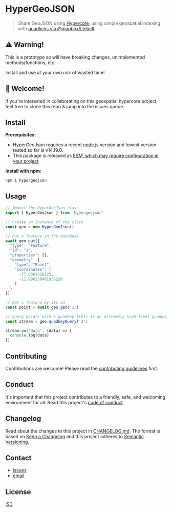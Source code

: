 # HyperGeoJSON

> Share GeoJSON using [Hypercore](https://github.com/hypercore-protocol), using simple geospatial indexing with [quadkeys via @mapbox/tilebelt](https://github.com/mapbox/tilebelt)

## ⚠️ Warning!

This is a prototype so will have breaking changes, unimplemented methods/functions, etc.

Install and use at your own risk of wasted time!

## 👋 Welcome!

If you're interested in collaborating on this geospatial hypercore project, feel free to clone this repo & jump into the issues queue.

## Install

**Prerequisites:**

- HyperGeoJson requires a recent [node.js](https://nodejs.org) version and lowest version tested so far is v14.19.0.
- This package is released as [ESM, which may require configuration in your project](https://gist.github.com/sindresorhus/a39789f98801d908bbc7ff3ecc99d99c)

**Install with npm:**

```
npm i hypergeojson
```

## Usage

```js
// Import the HyperGeoJson class
import { HyperGeoJson } from 'hypergeojson'

// Create an instance of the class
const geo = new HyperGeoJson()

// Put a feature in the database
await geo.put({
  "type": "Feature",
  "id": "1",
  "properties": {},
  "geometry": {
    "type": "Point",
    "coordinates": [
      -77.0361328125,
      -11.996338401936226
    ]
  }
})

// Get a feature by its id
const point = await geo.get('1')

// Query points with a quadkey (this is an extremely high-level quadkey)
const stream = geo.quadkeyQuery('2')

stream.on('data', (data) => {
  console.log(data)
})
```

## Contributing

Contributions are welcome! Please read the [contributing guidelines](CONTRIBUTING.md) first.

## Conduct

It's important that this project contributes to a friendly, safe, and welcoming environment for all. Read this project's [code of conduct](CODE_OF_CONDUCT.md)

## Changelog

Read about the changes to this project in [CHANGELOG.md](CHANGELOG.md). The format is based on [Keep a Changelog](http://keepachangelog.com/) and this project adheres to [Semantic Versioning](http://semver.org/).

## Contact
- [issues](https://github.com/sethvincent/hypergeojson/issues)
- [email](hi@sethvincent.com)

## License
[ISC](LICENSE.md)

